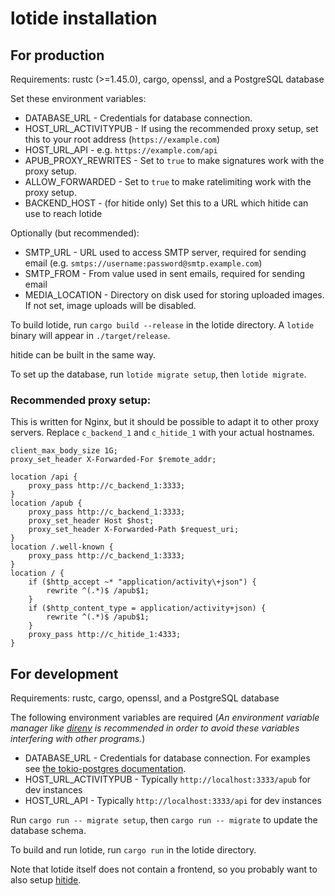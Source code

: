 # lotide installation
## For production
Requirements: rustc (>=1.45.0), cargo, openssl, and a PostgreSQL database

Set these environment variables:
 - DATABASE_URL - Credentials for database connection.
 - HOST_URL_ACTIVITYPUB - If using the recommended proxy setup, set this to your root address (`https://example.com`)
 - HOST_URL_API - e.g. `https://example.com/api`
 - APUB_PROXY_REWRITES - Set to `true` to make signatures work with the proxy setup.
 - ALLOW_FORWARDED - Set to `true` to make ratelimiting work with the proxy setup.
 - BACKEND_HOST - (for hitide only) Set this to a URL which hitide can use to reach lotide

Optionally (but recommended):
 - SMTP_URL - URL used to access SMTP server, required for sending email (e.g. `smtps://username:password@smtp.example.com`)
 - SMTP_FROM - From value used in sent emails, required for sending email
 - MEDIA_LOCATION - Directory on disk used for storing uploaded images. If not set, image uploads will be disabled.

To build lotide, run `cargo build --release` in the lotide directory. A `lotide` binary will appear in `./target/release`.

hitide can be built in the same way.

To set up the database, run `lotide migrate setup`, then `lotide migrate`.

### Recommended proxy setup:
This is written for Nginx, but it should be possible to adapt it to other proxy servers. Replace `c_backend_1` and `c_hitide_1` with your actual hostnames.

```
client_max_body_size 1G;
proxy_set_header X-Forwarded-For $remote_addr;

location /api {
	proxy_pass http://c_backend_1:3333;
}
location /apub {
	proxy_pass http://c_backend_1:3333;
	proxy_set_header Host $host;
	proxy_set_header X-Forwarded-Path $request_uri;
}
location /.well-known {
	proxy_pass http://c_backend_1:3333;
}
location / {
	if ($http_accept ~* "application/activity\+json") {
		rewrite ^(.*)$ /apub$1;
	}
	if ($http_content_type = application/activity+json) {
		rewrite ^(.*)$ /apub$1;
	}
	proxy_pass http://c_hitide_1:4333;
}
```

## For development
Requirements: rustc, cargo, openssl, and a PostgreSQL database

The following environment variables are required (*An environment variable manager like [direnv](https://direnv.net/) is recommended in order to avoid these variables interfering with other programs.*)
 - DATABASE_URL - Credentials for database connection. For examples see
   [the tokio-postgres documentation](https://docs.rs/tokio-postgres/0.6.0/tokio_postgres/config/struct.Config.html#examples-1).
 - HOST_URL_ACTIVITYPUB - Typically `http://localhost:3333/apub` for dev instances
 - HOST_URL_API - Typically `http://localhost:3333/api` for dev instances

Run `cargo run -- migrate setup`, then `cargo run -- migrate` to update the database schema.

To build and run lotide, run `cargo run` in the lotide directory.

Note that lotide itself does not contain a frontend, so you probably want to also setup [hitide](https://git.sr.ht/~vpzom/hitide).
